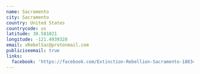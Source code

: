 ```yaml
---
name: Sacramento
city: Sacramento
country: United States
countrycode: us
latitude: 38.581021
longitude: -121.4939328
email: xRebelSac@protonmail.com
publiciseemail: true
links:
  facebook: 'https://facebook.com/Extinction-Rebellion-Sacramento-1883461371762574'
---
```


